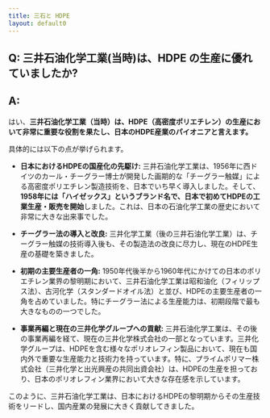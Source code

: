 ```yaml
---
title: 三石と HDPE
layout: default0
---
```

## Q: 三井石油化学工業(当時)は、HDPE の生産に優れていましたか?

## A:
はい、**三井石油化学工業（当時）は、HDPE（高密度ポリエチレン）の生産において非常に重要な役割を果たし、日本のHDPE産業のパイオニアと言えます。**

具体的には以下の点が挙げられます。

* **日本におけるHDPEの国産化の先駆け:** 三井石油化学工業は、1956年に西ドイツのカール・チーグラー博士が開発した画期的な「チーグラー触媒」による高密度ポリエチレン製造技術を、日本でいち早く導入しました。そして、**1958年には「ハイゼックス」というブランド名で、日本で初めてHDPEの工業生産・販売を開始**しました。これは、日本の石油化学工業の歴史において非常に大きな出来事でした。

* **チーグラー法の導入と改良:** 三井化学工業（後の三井石油化学工業）は、チーグラー触媒の技術導入後も、その製造法の改良に尽力し、現在のHDPE生産の基礎を築きました。

* **初期の主要生産者の一角:** 1950年代後半から1960年代にかけての日本のポリエチレン業界の黎明期において、三井石油化学工業は昭和油化（フィリップス法）、古河化学（スタンダードオイル法）と並び、HDPEの主要生産者の一角を占めていました。特にチーグラー法による生産能力は、初期段階で最も大きなものの一つでした。

* **事業再編と現在の三井化学グループへの貢献:** 三井石油化学工業は、その後の事業再編を経て、現在の三井化学株式会社の一部となっています。三井化学グループは、HDPEを含む様々なポリオレフィン製品において、現在も国内外で重要な生産能力と技術力を持っています。特に、プライムポリマー株式会社（三井化学と出光興産の共同出資会社）は、HDPEの生産を担っており、日本のポリオレフィン業界において大きな存在感を示しています。

このように、三井石油化学工業は、日本におけるHDPEの黎明期からその生産技術をリードし、国内産業の発展に大きく貢献してきました。
